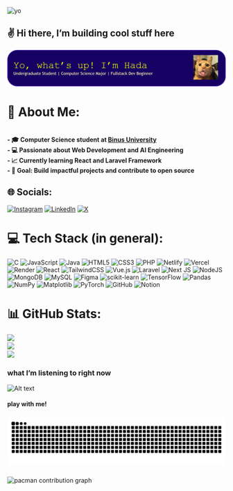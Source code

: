 ![yo](https://media1.tenor.com/m/xlmPrelanVgAAAAC/regalt-interesting.gif)
## ✌️ Hi there, I’m building cool stuff here
![Hada hamdaa](img/github-header-banner%20(1).png)

<!-- ## 🚀 About Me
- 🎓 **Computer Science** student at [Binus University](https://binus.ac.id/program/computer-science-software-engineering/)
- 💻 Passionate about Web Development and AI Engineering 
- 📈 Currently learning **React** and **Laravel Framework**
- 🎯 **Goal**: Build impactful projects and contribute to open source   -->

# 💫 About Me:
#### <br>- 🎓 **Computer Science** student at [Binus University](https://binus.ac.id/program/computer-science-software-engineering/)<br>- 💻 Passionate about Web Development and AI Engineering <br>- 📈 Currently learning **React** and **Laravel Framework**<br>- 🎯 **Goal**: Build impactful projects and contribute to open source  


## 🌐 Socials:
[![Instagram](https://img.shields.io/badge/Instagram-%23E4405F.svg?logo=Instagram&logoColor=white)](https://instagram.com/hadahamdaa) [![LinkedIn](https://img.shields.io/badge/LinkedIn-%230077B5.svg?logo=linkedin&logoColor=white)](www.linkedin.com/in/mochamad-hada-hamda-mocsya-4404b228a) [![X](https://img.shields.io/badge/X-black.svg?logo=X&logoColor=white)](https://x.com/@HadaHamda) 

# 💻 Tech Stack (in general):
![C](https://img.shields.io/badge/c-%2300599C.svg?style=for-the-badge&logo=c&logoColor=white) ![JavaScript](https://img.shields.io/badge/javascript-%23323330.svg?style=for-the-badge&logo=javascript&logoColor=%23F7DF1E) ![Java](https://img.shields.io/badge/java-%23ED8B00.svg?style=for-the-badge&logo=openjdk&logoColor=white) ![HTML5](https://img.shields.io/badge/html5-%23E34F26.svg?style=for-the-badge&logo=html5&logoColor=white) ![CSS3](https://img.shields.io/badge/css3-%231572B6.svg?style=for-the-badge&logo=css3&logoColor=white)  ![PHP](https://img.shields.io/badge/php-%23777BB4.svg?style=for-the-badge&logo=php&logoColor=white) ![Netlify](https://img.shields.io/badge/netlify-%23000000.svg?style=for-the-badge&logo=netlify&logoColor=#00C7B7) ![Vercel](https://img.shields.io/badge/vercel-%23000000.svg?style=for-the-badge&logo=vercel&logoColor=white) ![Render](https://img.shields.io/badge/Render-%46E3B7.svg?style=for-the-badge&logo=render&logoColor=white) ![React](https://img.shields.io/badge/react-%2320232a.svg?style=for-the-badge&logo=react&logoColor=%2361DAFB)  ![TailwindCSS](https://img.shields.io/badge/tailwindcss-%2338B2AC.svg?style=for-the-badge&logo=tailwind-css&logoColor=white) ![Vue.js](https://img.shields.io/badge/vue.js-%2335495e.svg?style=for-the-badge&logo=vuedotjs&logoColor=%234FC08D) ![Laravel](https://img.shields.io/badge/laravel-%23FF2D20.svg?style=for-the-badge&logo=laravel&logoColor=white) ![Next JS](https://img.shields.io/badge/Next-black?style=for-the-badge&logo=next.js&logoColor=white) ![NodeJS](https://img.shields.io/badge/node.js-6DA55F?style=for-the-badge&logo=node.js&logoColor=white) ![MongoDB](https://img.shields.io/badge/MongoDB-%234ea94b.svg?style=for-the-badge&logo=mongodb&logoColor=white) ![MySQL](https://img.shields.io/badge/mysql-4479A1.svg?style=for-the-badge&logo=mysql&logoColor=white) ![Figma](https://img.shields.io/badge/figma-%23F24E1E.svg?style=for-the-badge&logo=figma&logoColor=white) ![scikit-learn](https://img.shields.io/badge/scikit--learn-%23F7931E.svg?style=for-the-badge&logo=scikit-learn&logoColor=white) ![TensorFlow](https://img.shields.io/badge/TensorFlow-%23FF6F00.svg?style=for-the-badge&logo=TensorFlow&logoColor=white) ![Pandas](https://img.shields.io/badge/pandas-%23150458.svg?style=for-the-badge&logo=pandas&logoColor=white) ![NumPy](https://img.shields.io/badge/numpy-%23013243.svg?style=for-the-badge&logo=numpy&logoColor=white) ![Matplotlib](https://img.shields.io/badge/Matplotlib-%23ffffff.svg?style=for-the-badge&logo=Matplotlib&logoColor=black) ![PyTorch](https://img.shields.io/badge/PyTorch-%23EE4C2C.svg?style=for-the-badge&logo=PyTorch&logoColor=white) ![GitHub](https://img.shields.io/badge/github-%23121011.svg?style=for-the-badge&logo=github&logoColor=white) ![Notion](https://img.shields.io/badge/Notion-%23000000.svg?style=for-the-badge&logo=notion&logoColor=white) 
# 📊 GitHub Stats:
![](https://github-readme-stats.vercel.app/api?username=Hadahamdaa&theme=shades-of-purple&hide_border=false&include_all_commits=true&count_private=true)<br/>
![](https://nirzak-streak-stats.vercel.app/?user=Hadahamdaa&theme=shades-of-purple&hide_border=false)<br/>
![](https://github-readme-stats.vercel.app/api/top-langs/?username=Hadahamdaa&theme=shades-of-purple&hide_border=false&include_all_commits=true&count_private=true&layout=compact)


### what I’m listening to right now
![Alt text](https://spotify-recently-played-readme.vercel.app/api?user=21oybodklta5urjc3lhghwuty)

#### play with me!
###

<img src="https://raw.githubusercontent.com/Hadahamdaa/Hadahamdaa/output/snake.svg" alt="Snake animation" />

###

<picture>
  <source media="(prefers-color-scheme: dark)" srcset="https://raw.githubusercontent.com/Hadahamdaa/Hadahamdaa/output/pacman-contribution-graph-dark.svg">
  <source media="(prefers-color-scheme: light)" srcset="https://raw.githubusercontent.com/Hadahamdaa/Hadahamdaa/output/pacman-contribution-graph.svg">
  <img alt="pacman contribution graph" src="https://raw.githubusercontent.com/Hadahamdaa/Hadahamdaa/output/pacman-contribution-graph.svg">
</picture>
